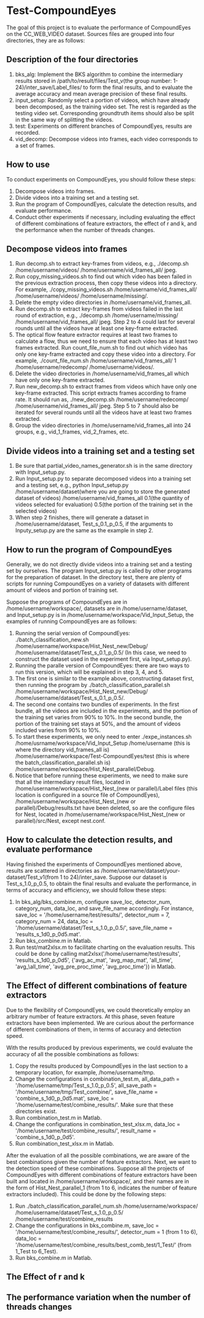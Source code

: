 # Test-CompoundEyes

The goal of this project is to evaluate the performance of CompoundEyes on the CC\_WEB\_VIDEO dataset. Sources files are grouped into four directories, they are as follows:

## Description of the four directories
1. bks\_alg: Implement the BKS algorithm to combine the intermediary results stored in /path/to/result/files/Test\_v(the group number: 1-24)/inter\_save/Label\_files/ to form the final results, and to evaluate the average accuracy and mean average precision of these final results.
2. input_setup: Randomly select a portion of videos, which have already been decomposed, as the training video set. The rest is regarded as the testing video set. Corresponding groundtruth items should also be split in the same way of splitting the videos.
3. test: Experiments on different branches of CompoundEyes, results are recorded.
4. vid\_decomp: Decompose videos into frames, each video corresponds to a set of frames.

## How to use
To conduct experiments on CompoundEyes, you should follow these steps:
1. Decompose videos into frames.
2. Divide videos into a training set and a testing set.
3. Run the program of CompoundEyes, calculate the detection results, and evaluate performance.
4. Conduct other experiments if necessary, including evaluating the effect of different combinations of feature extractors, the effect of r and k, and the performance when the number of threads changes.

## Decompose videos into frames
1. Run decomp.sh to extract key-frames from videos, e.g., ./decomp.sh /home/username/videos/ /home/username/vid\_frames\_all/ jpeg.
2. Run copy\_missing\_videos.sh to find out which video has been failed in the previous extraction process, then copy these videos into a directory. For example, ./copy\_missing\_videos.sh /home/username/vid\_frames\_all/ /home/username/videos/ /home/username/missing/.
3. Delete the empty video directories in /home/username/vid\_frames\_all.
4. Run decomp.sh to extract key-frames from videos failed in the last round of extraction, e.g., ./decomp.sh /home/username/missing/ /home/username/vid\_frames\_all/ jpeg. Step 2 to 4 could last for several rounds until all the videos have at least one key-frame extracted.
5. The optical flow feature extractor requires at least two frames to calculate a flow, thus we need to ensure that each video has at least two frames extracted. Run count\_file\_num.sh to find out which video has only one key-frame extracted and copy these video into a directory. For example, ./count\_file\_num.sh /home/username/vid\_frames\_all/ 1 /home/username/redecomp/ /home/username/videos/.
6. Delete the video directories in /home/username/vid\_frames\_all which have only one key-frame extracted.
7. Run new\_decomp.sh to extract frames from videos which have only one key-frame extracted. This script extracts frames according to frame rate. It should run as, ./new\_decomp.sh /home/username/redecomp/ /home/username/vid\_frames\_all/ jpeg. Step 5 to 7 should also be iterated for several rounds until all the videos have at least two frames extracted.
8. Group the video directories in /home/username/vid\_frames\_all into 24 groups, e.g., vid\_1\_frames, vid\_2\_frames, etc.

## Divide videos into a training set and a testing set
1. Be sure that partial\_video\_names\_generator.sh is in the same directory with Input\_setup.py.
2. Run Input\_setup.py to separate decomposed videos into a training set and a testing set, e.g., python Input\_setup.py /home/username/dataset(where you are going to store the generated dataset of videos) /home/username/vid\_frames\_all 0.1(the quantity of videos selected for evaluation) 0.5(the portion of the training set in the selected videos)
3. When step 2 finishes, there will generate a dataset in /home/username/dataset, Test\_s\_0.1\_p\_0.5, if the arguments to Inputy\_setup.py are the same as the example in step 2.

## How to run the program of CompoundEyes

Generally, we do not directly divide videos into a training set and a testing set by ourselves. The program Input\_setup.py is called by other programs for the preparation of dataset. In the directory test, there are plenty of scripts for running CompoundEyes on a variety of datasets with different amount of videos and portion of training set.

Suppose the programs of CompoundEyes are in /home/username/workspace/, datasets are in /home/username/dataset, and Input\_setup.py is in /home/username/workspace/Vid\_Input\_Setup, the examples of running CompoundEyes are as follows:

1. Running the serial version of CompoundEyes: ./batch\_classification\_new.sh /home/username/workspace/Hist\_Nest\_new/Debug/ /home/username/dataset/Test\_s\_0.1\_p\_0.5/ (In this case, we need to construct the dataset used in the experiment first, via Input\_setup.py).
2. Running the paralle version of CompoundEyes: there are two ways to run this version, which will be explained in step 3, 4, and 5.
3. The first one is similar to the example above, constructing dataset first, then running the program by ./batch\_classification\_parallel.sh /home/username/workspace/Hist\_Nest\_new/Debug/ /home/username/dataset/Test\_s\_0.1\_p\_0.5/.
4. The second one contains two bundles of experiments. In the first bundle, all the videos are included in the experiments, and the portion of the training set varies from 90% to 10%. In the second bundle, the portion of the training set stays at 50%, and the amount of videos included varies from 90% to 10%.
5. To start these experiments, we only need to enter ./expe\_instances.sh /home/usrname/workspace/Vid\_Input\_Setup /home/username (this is where the directory vid\_frames\_all is) /home/username/workspace/Test-CompoundEyes/test (this is where the batch\_classification\_parallel.sh is) /home/username/workspace/Hist\_Nest\_parallel/Debug.
6. Notice that before running these experiments, we need to make sure that all the intermediary result files, located in /home/username/workspace/Hist\_Nest\_(new or parallel)/Label files (this location is configured in a source file of CompoundEyes), /home/username/workspace/Hist\_Nest\_(new or parallel)/Debug/results.txt have been deleted, so are the configure files for Nest, located in /home/username/workspace/Hist\_Nest\_(new or parallel)/src/Nest, except nest.conf.

## How to calculate the detection results, and evaluate performance

Having finished the experiments of CompoundEyes mentioned above, results are scattered in directories as /home/username/dataset/your-dataset/Test\_v1(from 1 to 24)/inter\_save. Suppose our dataset is Test\_s\_1.0\_p\_0.5, to obtain the final results and evaluate the performance, in terms of accuracy and efficiency, we should follow these steps:

1. In bks\_alg/bks\_combine.m, configure save\_loc, detector\_num, category\_num, data\_loc, and save\_file\_name accordingly. For instance, save\_loc = '/home/username/test/results/', detector\_num = 7, category\_num = 24, data\_loc = '/home/username/dataset/Test\_s\_1.0\_p\_0.5/', save\_file\_name = 'results\_s\_1d0\_p\_0d5.mat'.
2. Run bks\_combine.m in Matlab.
3. Run test/mat2xlsx.m to facilitate charting on the evaluation results. This could be done by calling mat2xlsx('/home/username/test/results', 'results\_s\_1d0\_p\_0d5', {'avg\_ac\_mat', 'avg\_map\_mat', 'all\_time', 'avg\_\all\_time', 'avg\_pre\_proc\_time', 'avg\_proc\_time'}) in Matlab.

## The Effect of different combinations of feature extractors
Due to the flexibility of CompoundEyes, we could theoretically employ an arbitrary number of feature extractors. At this phase, seven feature extractors have been implemented. We are curious about the performance of different combinations of them, in terms of accuracy and detection speed.

With the results produced by previous experiments, we could evaluate the accuracy of all the possible combinations as follows:
1. Copy the results produced by CompoundEyes in the last section to a temporary location, for example, /home/username/tmp.
2. Change the configurations in combination\_test.m, all\_data\_path = '/home/username/tmp/Test\_s\_1.0\_p\_0.5', all\_save\_path = '/home/username/tmp/Test\_combine/', save\_file\_name = 'combine\_s\_1d0\_p\_0d5.mat', save\_loc = '/home/username/test/combine\_results/'. Make sure that these directories exist.
3. Run combination\_test.m in Matlab.
4. Change the configurations in combination\_test\_xlsx.m, data\_loc = '/home/username/test/combine\_results/', result\_name = 'combine\_s\_1d0\_p\_0d5'.
5. Run combination\_test\_xlsx.m in Matlab.

After the evaluation of all the possible combinations, we are aware of the best combinations given the number of feature extractors. Next, we want to the detection speed of these combinations. Suppose all the projects of CompoundEyes with different combinations of feature extractors have been built and located in /home/username/workspace/, and their names are in the form of Hist\_Nest\_parallel\_1 (from 1 to 6, indicates the number of feature extractors included). This could be done by the following steps:
1. Run ./batch\_classification\_parallel\_num.sh /home/username/workspace/ /home/username/dataset/Test\_s\_1.0\_p\_0.5/ /home/username/test/combine\_results
2. Change the configurations in bks\_combine.m, save\_loc = '/home/username/test/combine\_results/', detector\_num = 1 (from 1 to 6), data\_loc = '/home/username/test/combine\_results/best\_comb\_test/1\_Test/' (from 1\_Test to 6\_Test).
3. Run bks\_combine.m in Matlab.

## The Effect of r and k

## The performance variation when the number of threads changes
